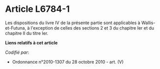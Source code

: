 # Article L6784-1

Les dispositions du livre IV de la présente partie sont applicables à Wallis-et-Futuna, à l'exception de celles des sections
2 et 3 du chapitre Ier et du chapitre II du titre Ier.

**Liens relatifs à cet article**

_Codifié par_:

  - Ordonnance n°2010-1307 du 28 octobre 2010 - art. (V)
